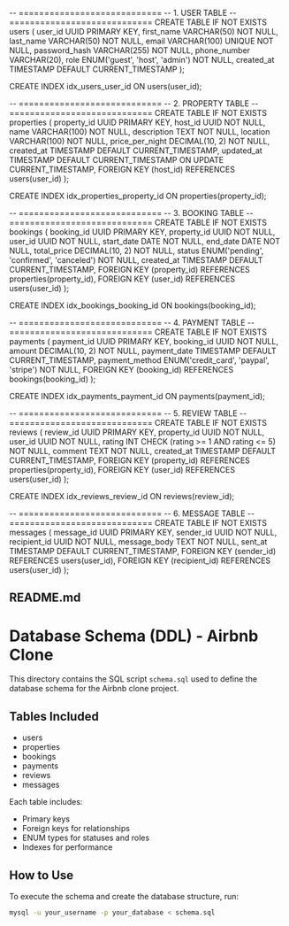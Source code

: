 -- ============================
-- 1. USER TABLE
-- ============================
CREATE TABLE IF NOT EXISTS users (
    user_id UUID PRIMARY KEY,
    first_name VARCHAR(50) NOT NULL,
    last_name VARCHAR(50) NOT NULL,
    email VARCHAR(100) UNIQUE NOT NULL,
    password_hash VARCHAR(255) NOT NULL,
    phone_number VARCHAR(20),
    role ENUM('guest', 'host', 'admin') NOT NULL,
    created_at TIMESTAMP DEFAULT CURRENT_TIMESTAMP
);

CREATE INDEX idx_users_user_id ON users(user_id);

-- ============================
-- 2. PROPERTY TABLE
-- ============================
CREATE TABLE IF NOT EXISTS properties (
    property_id UUID PRIMARY KEY,
    host_id UUID NOT NULL,
    name VARCHAR(100) NOT NULL,
    description TEXT NOT NULL,
    location VARCHAR(100) NOT NULL,
    price_per_night DECIMAL(10, 2) NOT NULL,
    created_at TIMESTAMP DEFAULT CURRENT_TIMESTAMP,
    updated_at TIMESTAMP DEFAULT CURRENT_TIMESTAMP ON UPDATE CURRENT_TIMESTAMP,
    FOREIGN KEY (host_id) REFERENCES users(user_id)
);

CREATE INDEX idx_properties_property_id ON properties(property_id);

-- ============================
-- 3. BOOKING TABLE
-- ============================
CREATE TABLE IF NOT EXISTS bookings (
    booking_id UUID PRIMARY KEY,
    property_id UUID NOT NULL,
    user_id UUID NOT NULL,
    start_date DATE NOT NULL,
    end_date DATE NOT NULL,
    total_price DECIMAL(10, 2) NOT NULL,
    status ENUM('pending', 'confirmed', 'canceled') NOT NULL,
    created_at TIMESTAMP DEFAULT CURRENT_TIMESTAMP,
    FOREIGN KEY (property_id) REFERENCES properties(property_id),
    FOREIGN KEY (user_id) REFERENCES users(user_id)
);

CREATE INDEX idx_bookings_booking_id ON bookings(booking_id);

-- ============================
-- 4. PAYMENT TABLE
-- ============================
CREATE TABLE IF NOT EXISTS payments (
    payment_id UUID PRIMARY KEY,
    booking_id UUID NOT NULL,
    amount DECIMAL(10, 2) NOT NULL,
    payment_date TIMESTAMP DEFAULT CURRENT_TIMESTAMP,
    payment_method ENUM('credit_card', 'paypal', 'stripe') NOT NULL,
    FOREIGN KEY (booking_id) REFERENCES bookings(booking_id)
);

CREATE INDEX idx_payments_payment_id ON payments(payment_id);

-- ============================
-- 5. REVIEW TABLE
-- ============================
CREATE TABLE IF NOT EXISTS reviews (
    review_id UUID PRIMARY KEY,
    property_id UUID NOT NULL,
    user_id UUID NOT NULL,
    rating INT CHECK (rating >= 1 AND rating <= 5) NOT NULL,
    comment TEXT NOT NULL,
    created_at TIMESTAMP DEFAULT CURRENT_TIMESTAMP,
    FOREIGN KEY (property_id) REFERENCES properties(property_id),
    FOREIGN KEY (user_id) REFERENCES users(user_id)
);

CREATE INDEX idx_reviews_review_id ON reviews(review_id);

-- ============================
-- 6. MESSAGE TABLE
-- ============================
CREATE TABLE IF NOT EXISTS messages (
    message_id UUID PRIMARY KEY,
    sender_id UUID NOT NULL,
    recipient_id UUID NOT NULL,
    message_body TEXT NOT NULL,
    sent_at TIMESTAMP DEFAULT CURRENT_TIMESTAMP,
    FOREIGN KEY (sender_id) REFERENCES users(user_id),
    FOREIGN KEY (recipient_id) REFERENCES users(user_id)
);

## README.md
# Database Schema (DDL) - Airbnb Clone

This directory contains the SQL script `schema.sql` used to define the database schema for the Airbnb clone project.

## Tables Included

- users
- properties
- bookings
- payments
- reviews
- messages

Each table includes:
- Primary keys
- Foreign keys for relationships
- ENUM types for statuses and roles
- Indexes for performance

## How to Use

To execute the schema and create the database structure, run:

```bash
mysql -u your_username -p your_database < schema.sql
